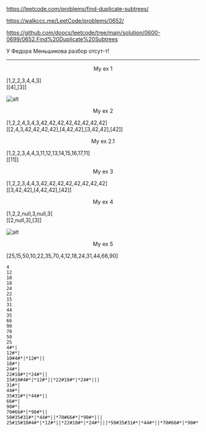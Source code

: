 https://leetcode.com/problems/find-duplicate-subtrees/

https://walkccc.me/LeetCode/problems/0652/

https://github.com/doocs/leetcode/tree/main/solution/0600-0699/0652.Find%20Duplicate%20Subtrees

У Федора Меньшикова разбор отсут-т!

_________

<p align="center">My ex 1</p>

[1,2,2,3,4,4,3]  
[[4],[3]]

![ alt](https://assets.leetcode.com/uploads/2021/02/19/symtree1.jpg)

<p align="center">My ex 2</p>

[1,2,2,4,3,4,3,42,42,42,42,42,42,42,42]  
[[2,4,3,42,42,42,42],[4,42,42],[3,42,42],[42]]

<p align="center">My ex 2.1</p>

[1,2,2,3,4,4,3,11,12,13,14,15,16,17,11]  
[[11]]

<p align="center">My ex 3</p>

[1,2,2,3,4,4,3,42,42,42,42,42,42,42,42]  
[[3,42,42],[4,42,42],[42]]

<p align="center">My ex 4</p>

[1,2,2,null,3,null,3]  
[[2,null,3],[3]]

![ alt](https://assets.leetcode.com/uploads/2021/02/19/symtree2.jpg)

<p align="center">My ex 5</p>

[25,15,50,10,22,35,70,4,12,18,24,31,44,66,90]

    4
    12
    10
    18
    24
    22
    15
    31
    44
    35
    66
    90
    70
    50
    25
    4#*|
    12#*|
    10#4#*|*12#*||
    18#*|
    24#*|
    22#18#*|*24#*||
    15#10#4#*|*12#*||*22#18#*|*24#*|||
    31#*|
    44#*|
    35#31#*|*44#*||
    66#*|
    90#*|
    70#66#*|*90#*||
    50#35#31#*|*44#*||*70#66#*|*90#*|||
    25#15#10#4#*|*12#*||*22#18#*|*24#*|||*50#35#31#*|*44#*||*70#66#*|*90#*||||
